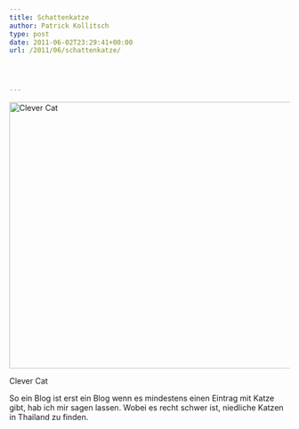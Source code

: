 ```yaml
---
title: Schattenkatze
author: Patrick Kollitsch
type: post
date: 2011-06-02T23:29:41+00:00
url: /2011/06/schattenkatze/




---
```

<div class="media image">
  <a href="http://www.flickr.com/photos/schreibblogade/5793033843/" title="Clever Cat by Patrick Kollitsch, on Flickr"><img src="//farm3.static.flickr.com/2279/5793033843_ba6b37baae_z.jpg" width="640" height="480" alt="Clever Cat" /></a></p> 
  
  <p>
    Clever Cat
  </p>
</div>

So ein Blog ist erst ein Blog wenn es mindestens einen Eintrag mit Katze gibt, hab ich mir sagen lassen. Wobei es recht schwer ist, niedliche Katzen in Thailand zu finden.